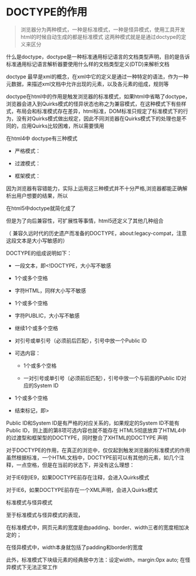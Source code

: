 # DOCTYPE的作用
>浏览器分为两种模式，一种是标准模式，一种是怪异模式，使用工具开发html的时候自动生成的都是标准模式 这两种模式就是是通过doctype的定义来区分

什么是doctype，doctype是一种标准通用标记语言的文档类型声明，目的是告诉标准通用标记语言解析器要使用什么样的文档类型定义(DTD)来解析文档

doctype 最早是xml的概念，在xml中它的定义是通过一种特定的语法，作为一种元数据，来描述xml文档中允许出现的元素，以及各元素的组成，规则等

doctype在html中的作用是触发浏览器的标准模式，如果html中省略了doctype，浏览器会进入到Quirks模式的怪异状态也称之为兼容模式，在这种模式下有些样式，布局会和标准模式存在差异，html标准，DOM标准只规定了标准模式下的行为，没有对Quirks模式做出规定，因此不同浏览器在Quirks模式下的处理也是不同的，应用Quirks比较困难，所以需要慎用

在html4中 doctype有三种模式

* 严格模式：<!DOCTYPE HTML PUBLIC "-//W3C//DTD HTML 4.01//EN"  "http://www.w3.org/TR/html4/strict.dtd">

* 过渡模式：<!DOCTYPE HTML PUBLIC "-//W3C//DTD HTML 4.01 Transitional//EN"  "http://www.w3.org/TR/html4/loose.dtd">

* 框架模式：<!DOCTYPE HTML PUBLIC "-//W3C//DTD HTML 4.01 Frameset//EN"  "http://www.w3.org/TR/html4/frameset.dtd">

因为浏览器有容错能力，实际上运用这三种模式并不十分严格,浏览器都能正确解析出用户想要的结果，所以

在html5中doctype就简化成了<!DOCTYPE html>

但是为了向后兼容性，可扩展性等事情，html5还定义了其他几种组合

<!DOCTYPE html PUBLIC "-//W3C//DTD HTML 4.0//EN">  

<!DOCTYPE html PUBLIC "-//W3C//DTD HTML 4.0//EN"  "http://www.w3.org/TR/REC-html40/strict.dtd"> 

<!DOCTYPE html PUBLIC "-//W3C//DTD HTML 4.01//EN">  

<!DOCTYPE html PUBLIC "-//W3C//DTD HTML 4.01//EN"  "http://www.w3.org/TR/html4/strict.dtd">  

<!DOCTYPE html PUBLIC "-//W3C//DTD XHTML 1.0 Strict//EN"  "http://www.w3.org/TR/xhtml1/DTD/xhtml1-strict.dtd">  

<!DOCTYPE html PUBLIC "-//W3C//DTD XHTML 1.1//EN"  "http://www.w3.org/TR/xhtml11/DTD/xhtml11.dtd">

<!doctype HTML system "about:legacy-compat">（ 兼容久远时代的历史遗产而准备的DOCTYPE，about:legacy-compat，注意这段文本是大小写敏感的）

DOCTYPE的组成说明如下：

- 一段文本，即<!DOCTYPE，大小写不敏感
- 1个或多个空格   
- 字符HTML，同样大小写不敏感  
- 1个或多个空格   
- 字符PUBLIC，大小写不敏感   
- 继续1个或多个空格   
- 对引号或单引号（必须前后匹配），引号中放一个Public ID  
- 可选内容：
   * 1个或多个空格 

   * 一对引号或单引号（必须前后匹配），引号中放一个与前面的Public ID对应的System ID   

- 1个或多个空格  

- 结束标记，即>

Public ID和System ID是有严格的对应关系的，如果规定的System ID不能有Public ID，则上面的第8项可选内容也就不能存在 HTML5彻底放弃了HTML4中的过渡型和框架型的DOCTYPE，同时整合了XHTML的DOCTYPE 声明

对于DOCTYPE的作用，在真正的浏览中，仅仅起到触发浏览器的标准模式的作用 虽然根据标准，一个HTML文档中，DOCTYPE前可以有其他的元素，如几个注释，一点空格，但是在当前的状态下，并没有这么理想：  

对于IE6到IE9，如果DOCTYPE前存在注释，会进入Quirks模式   

对于IE6，如果DOCTYPE前存在一个XML声明，会进入Quirks模式   

标准模式与怪异模式   

至于标准模式与怪异模式的表现，

在标准模式中，网页元素的宽度是由padding、border、width三者的宽度相加决定的；

在怪异模式中，width本身就包括了padding和border的宽度    

此外，标准模式下块级元素的经典居中方法：设定width，margin:0px auto; 在怪异模式下无法正常工作